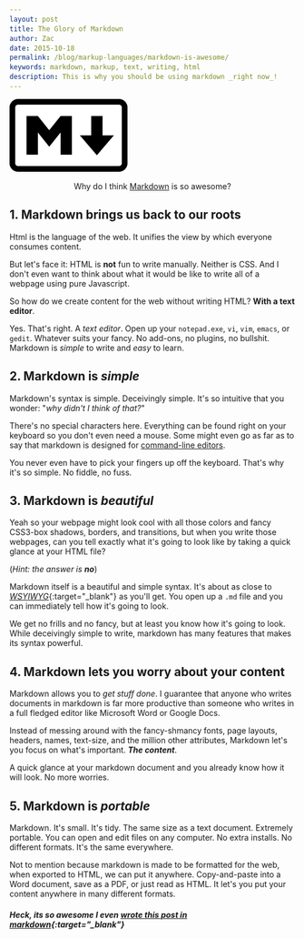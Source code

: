 ```yaml
---
layout: post
title: The Glory of Markdown
author: Zac
date: 2015-10-18
permalink: /blog/markup-languages/markdown-is-awesome/
keywords: markdown, markup, text, writing, html
description: This is why you should be using markdown _right now_!
---
```


![Markdown Logo](/assets/images/awesome-markdown/markdown-logo.png)

 <div style="text-align:center;">Why do I think <a href="http://daringfireball.net/projects/markdown" target="_blank">Markdown</a> is so awesome?</div>

## 1. Markdown brings us back to our roots

Html is the language of the web. It unifies the view by which everyone consumes content. 

But let's face it: HTML is **not** fun to write manually. Neither is CSS. And I don't even want to think about what it would be like to write all of a webpage using pure Javascript. 

So how do we create content for the web without writing HTML? **With a text editor**.

Yes. That's right. A _text editor_. Open up your `notepad.exe`, `vi`, `vim`, `emacs`, or `gedit`. Whatever suits your fancy. No add-ons, no plugins, no bullshit. Markdown is _simple_ to write and _easy_ to learn.

## 2. Markdown is _simple_

Markdown's syntax is simple. Deceivingly simple. It's so intuitive that you wonder: "_why didn't I think of that?_"

There's no special characters here. Everything can be found right on your keyboard so you don't even need a mouse. Some might even go as far as to say that markdown is designed for [command-line editors](https://en.wikipedia.org/wiki/List_of_text_editors).

You never even have to pick your fingers up off the keyboard. That's why it's so simple. No fiddle, no fuss.


## 3. Markdown is _beautiful_

Yeah so your webpage might look cool with all those colors and fancy CSS3-box shadows, borders, and transitions, but when you write those webpages, can you tell exactly what it's going to look like by taking a quick glance at your HTML file?

(_Hint: the answer is **no**_)

Markdown itself is a beautiful and simple syntax. It's about as close to [_WSYIWYG_](https://en.wikipedia.org/wiki/WYSIWYG){:target="_blank"} as you'll get. You open up a `.md` file and you can immediately tell how it's going to look.

We get no frills and no fancy, but at least you know how it's going to look. While deceivingly simple to write, markdown has many features that makes its syntax powerful.

## 4. Markdown lets you worry about your content

Markdown allows you to _get stuff done_. I guarantee that anyone who writes documents in markdown is far more productive than someone who writes in a full fledged editor like Microsoft Word or Google Docs.

Instead of messing around with the fancy-shmancy fonts, page layouts, headers, names, text-size, and the million other attributes, Markdown let's you focus on what's important. _**The content**_.

A quick glance at your markdown document and you already know how it will look. No more worries.

## 5. Markdown is _portable_

Markdown. It's small. It's tidy. The same size as a text document. Extremely portable. You can open and edit files on any computer. No extra installs. No different formats. It's the same everywhere.

Not to mention because markdown is made to be formatted for the web, when exported to HTML, we can put it anywhere. Copy-and-paste into a Word document, save as a PDF, or just read as HTML. It let's you put your content anywhere in many different formats.


##### Heck, its so awesome I even [_wrote this post in markdown_](https://raw.githubusercontent.com/ZacBlanco/zacblanco.github.io/master/_posts/2015-10-18-the-glory-of-markdown.md){:target="_blank"}










